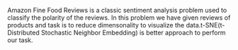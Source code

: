 Amazon Fine Food Reviews is a classic sentiment analysis problem used to classify the polarity of the reviews. In this problem we have given reviews of products and task is to reduce dimensonality to visualize the data.t-SNE(t-Distributed Stochastic Neighbor Embedding) is better approach to perform our task.
